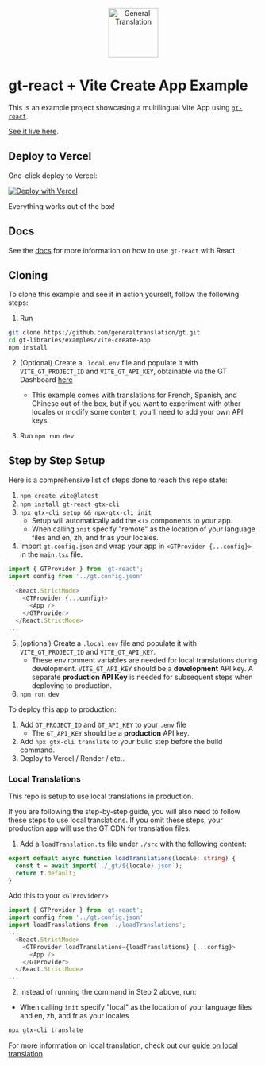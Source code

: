 <p align="center">
  <a href="https://generaltranslation.com" target="_blank">
    <img src="https://generaltranslation.com/gt-logo-light.svg" alt="General Translation" width="100" height="100">
  </a>
</p>

# gt-react + Vite Create App Example

This is an example project showcasing a multilingual Vite App using [`gt-react`](https://generaltranslation.com/docs/react).

[See it live here](https://example-vite-create-app.vercel.app/).

## Deploy to Vercel

One-click deploy to Vercel:

[![Deploy with Vercel](https://vercel.com/button)](https://vercel.com/new/clone?repository-url=https://github.com/generaltranslation/gt/tree/main/examples/vite-create-app)

Everything works out of the box!

## Docs

See the [docs](https://generaltranslation.com/docs/react/tutorials/quickstart) for more information on how to use `gt-react` with React.

## Cloning

To clone this example and see it in action yourself, follow the following steps:

1. Run

```bash
git clone https://github.com/generaltranslation/gt.git
cd gt-libraries/examples/vite-create-app
npm install
```

2. (Optional) Create a `.local.env` file and populate it with `VITE_GT_PROJECT_ID` and `VITE_GT_API_KEY`, obtainable via the GT Dashboard [here](https://generaltranslation.com/dashboard)

   - This example comes with translations for French, Spanish, and Chinese out of the box, but if you want to experiment with other locales or modify some content, you'll need to add your own API keys.

3. Run `npm run dev`

## Step by Step Setup

Here is a comprehensive list of steps done to reach this repo state:

1. `npm create vite@latest`
2. `npm install gt-react gtx-cli`
3. `npx gtx-cli setup && npx-gtx-cli init`
   - Setup will automatically add the `<T>` components to your app.
   - When calling `init` specify "remote" as the location of your language files and en, zh, and fr as your locales.
4. Import `gt.config.json` and wrap your app in `<GTProvider {...config}>` in the `main.tsx` file.

```js
import { GTProvider } from 'gt-react';
import config from '../gt.config.json'
...
  <React.StrictMode>
    <GTProvider {...config}>
      <App />
    </GTProvider>
  </React.StrictMode>
...
```

5. (optional) Create a `.local.env` file and populate it with `VITE_GT_PROJECT_ID` and `VITE_GT_API_KEY`.
   - These environment variables are needed for local translations during development. `VITE_GT_API_KEY` should be a **development** API key. A separate **production API Key** is needed for subsequent steps when deploying to production.
6. `npm run dev`

To deploy this app to production:

1. Add `GT_PROJECT_ID` and `GT_API_KEY` to your `.env` file
   - The `GT_API_KEY` should be a **production** API key.
2. Add `npx gtx-cli translate` to your build step before the build command.
3. Deploy to Vercel / Render / etc..

### Local Translations

This repo is setup to use local translations in production.

If you are following the step-by-step guide, you will also need to follow these steps to use local translations. If you omit these steps, your production app will use the GT CDN for translation files.

1. Add a `loadTranslation.ts` file under `./src` with the following content:

```ts
export default async function loadTranslations(locale: string) {
  const t = await import(`./_gt/${locale}.json`);
  return t.default;
}
```

Add this to your `<GTProvider/>`

```js
import { GTProvider } from 'gt-react';
import config from '../gt.config.json'
import loadTranslations from './loadTranslations';
...
  <React.StrictMode>
    <GTProvider loadTranslations={loadTranslations} {...config}>
      <App />
    </GTProvider>
  </React.StrictMode>
...
```

2. Instead of running the command in Step 2 above, run:

- When calling `init` specify "local" as the location of your language files and en, zh, and fr as your locales

```bash
npx gtx-cli translate
```

For more information on local translation, check out our [guide on local translation](https://generaltranslation.com/docs/react/reference/local-tx).
